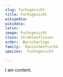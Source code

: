 ```yaml
---
slug: fuchsgesicht
title: Fuchsgesicht
wikipedia: 
wikidata: 
latin:
image: Fuchsgesicht
class: Strahlenflosser
order:  Barschartige
family:  Kaninchenfische
species:  Fuchsgesicht

---
```


I am content.
